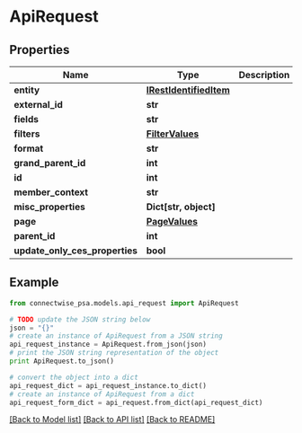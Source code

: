 # ApiRequest


## Properties
Name | Type | Description | Notes
------------ | ------------- | ------------- | -------------
**entity** | [**IRestIdentifiedItem**](IRestIdentifiedItem.md) |  | [optional] 
**external_id** | **str** |  | [optional] 
**fields** | **str** |  | [optional] 
**filters** | [**FilterValues**](FilterValues.md) |  | [optional] 
**format** | **str** |  | [optional] 
**grand_parent_id** | **int** |  | [optional] 
**id** | **int** |  | [optional] 
**member_context** | **str** |  | [optional] 
**misc_properties** | **Dict[str, object]** |  | [optional] 
**page** | [**PageValues**](PageValues.md) |  | [optional] 
**parent_id** | **int** |  | [optional] 
**update_only_ces_properties** | **bool** |  | [optional] 

## Example

```python
from connectwise_psa.models.api_request import ApiRequest

# TODO update the JSON string below
json = "{}"
# create an instance of ApiRequest from a JSON string
api_request_instance = ApiRequest.from_json(json)
# print the JSON string representation of the object
print ApiRequest.to_json()

# convert the object into a dict
api_request_dict = api_request_instance.to_dict()
# create an instance of ApiRequest from a dict
api_request_form_dict = api_request.from_dict(api_request_dict)
```
[[Back to Model list]](../README.md#documentation-for-models) [[Back to API list]](../README.md#documentation-for-api-endpoints) [[Back to README]](../README.md)


